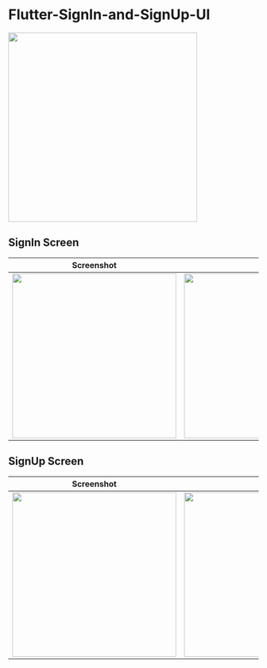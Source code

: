 # Flutter-SignIn-and-SignUp-UI

<img src="https://user-images.githubusercontent.com/73348574/103743863-ca6a3400-5022-11eb-89d4-75fd3f6a17f8.png" heigth="400" width="380"/>

## SignIn Screen
| Screenshot | Gif |
| --- | --- |
<img src="https://user-images.githubusercontent.com/73348574/106507636-56239300-64f1-11eb-9081-4889106087f5.png" heigth="550" width="330"/> | <img src="https://user-images.githubusercontent.com/73348574/106507802-8c611280-64f1-11eb-912b-9bccb9a1e61e.gif" heigth="550" width="330"/>


## SignUp Screen
| Screenshot | Gif |
| --- | --- |
<img src="https://user-images.githubusercontent.com/73348574/106508064-e95cc880-64f1-11eb-9452-6a1977559f71.png" heigth="550" width="330"/> | <img src="https://user-images.githubusercontent.com/73348574/106508016-de099d00-64f1-11eb-8d49-c77a9fd4579f.gif" heigth="550" width="330"/>





